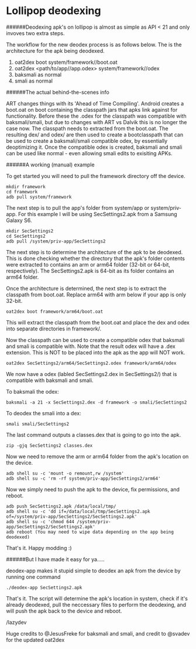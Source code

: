 # Lollipop deodexing

######Deodexing apk's on lollipop is almost as simple as API < 21 and only invoves two extra steps.

The workflow for the new deodex process is as follows below. The <arch> is the architecture for the apk being deodexed.
  1. oat2dex boot system/framework/<arch>/boot.oat
  2. oat2dex <path/to/app/<arch>/app.odex> system/framework/<arch>/odex
  3. baksmali as normal
  4. smali as normal
  

######The actual behind-the-scenes info

ART changes things with its 'Ahead of Time Compiling'. Android creates a boot.oat on boot containing the classpath jars that apks
link against for functionality. Before these the .odex for the classpath was compatible with baksmali/smali, but due to changes with
ART vs Dalvik this is no longer the case now.  The classpath needs to extracted from the boot.oat. The resulting dex/ and odex/ are then
used to create a bootclasspath that can be used to create a baksmali/smali compatible odex, by essentially deoptimizing it.  Once 
the compatible odex is created, baksmali and smali can be used like normal - even allowing smali edits to exisiting APKs.

######A working (manual) example

To get started you will need to pull the framework directory off the device.

    mkdir framework
    cd framework
    adb pull system/framework

The next step is to pull the app's folder from system/app or system/priv-app.
For this example I will be using SecSettings2.apk from a Samsung Galaxy S6.

    mkdir SecSettings2
    cd SecSettings2
    adb pull /system/priv-app/SecSettings2

The next step is to determine the architecture of the apk to be deodexed. This is done checking whether the directory that the 
apk's folder contents were extracted to contains an arm or arm64 folder (32-bit or 64-bit, respectively).
The SecSettings2.apk is 64-bit as its folder contains an arm64 folder.

Once the architecture is determined, the next step is to extract the classpath from boot.oat. Replace arm64 with arm below
if your app is only 32-bit.

    oat2dex boot framework/arm64/boot.oat

This will extract the classpath from the boot.oat and place the dex and odex into separate directories in framework/<arch>.

Now the classpath can be used to create a compatible odex that baksmali and smali is compatible with. Note that the result odex
will have a .dex extension. This is NOT to be placed into the apk as the app will NOT work.

    oat2dex SecSettings2/arm64/SecSettings2.odex framework/arm64/odex

We now have a odex (labled SecSettings2.dex in SecSettings2/) that is compatible with baksmali and smali.

To baksmali the odex:

    baksmali -a 21 -x SecSettings2.dex -d framework -o smali/SecSettings2
    
To deodex the smali into a dex:

    smali smali/SecSettings2
    
The last command outputs a classes.dex that is going to go into the apk.

    zip -gjq SecSettings2 classes.dex

Now we need to remove the arm or arm64 folder from the apk's location on the device.

    adb shell su -c 'mount -o remount,rw /system'
    adb shell su -c 'rm -rf system/priv-app/SecSettings2/arm64'

Now we simply need to push the apk to the device, fix permissions, and reboot.

    adb push SecSettings2.apk /data/local/tmp/
    adb shell su -c 'dd if=/data/local/tmp/SecSettings2.apk of=/system/priv-app/SecSettings2/SecSettings2.apk'
    adb shell su -c 'chmod 644 /system/priv-app/SecSettings2/SecSettings2.apk'
    adb reboot (You may need to wipe data depending on the app being deodexed)
    
That's it. Happy modding :)

######But I have made it easy for ya.....

deodex-app makes it stupid simple to deodex an apk from the device by running one command

    ./deodex-app SecSettings2.apk
    
That's it. The script will determine the apk's location in system, check if it's already deodexed, pull the neccessary
files to perform the deodexing, and will push the apk back to the device and reboot.

/lazydev

Huge credits to @JesusFreke for baksmali and smali, and credit to @svadev for the updated oat2dex
